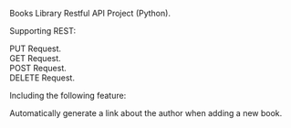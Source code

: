 Books Library Restful API Project (Python).

Supporting REST:

PUT    Request.<br />
GET    Request.<br />
POST   Request.<br />
DELETE Request.


Including the following feature: 

Automatically generate a link about the author when adding a new book.
